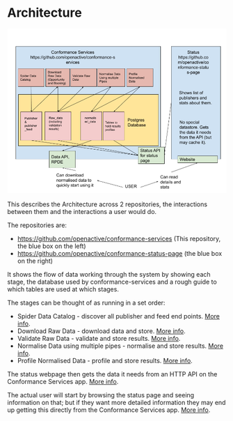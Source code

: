# Architecture

![architecture diagram](architecture.png "Architecture Diagram")

This describes the Architecture across 2 repositories, the interactions between them and the interactions a user would do.

The repositories are:

* https://github.com/openactive/conformance-services (This repository, the blue box on the left)
* https://github.com/openactive/conformance-status-page (the blue box on the right)

It shows the flow of data working through the system by showing each stage, 
the database used by conformance-services and a rough guide to which tables are used at which stages.

The stages can be thought of as running in a set order:

* Spider Data Catalog - discover all publisher and feed end points. [More info](stage/spider-data-catalog.md).
* Download Raw Data - download data and store. [More info](stage/download-raw-data.md).
* Validate Raw Data - validate and store results.  [More info](stage/validate-raw-data.md).
* Normalise Data using multiple pipes - normalise and store results.  [More info](stage/normalise-data.md).
* Profile Normalised Data - profile and store results.  [More info](stage/profile-normalised-data.md).

The status webpage then gets the data it needs from an HTTP API on the Conformance Services app. [More info](http-apis.md).

The actual user will start by browsing the status page and seeing information on that; 
but if they want more detailed information they may end up getting this directly from the Conformance Services app. [More info](http-apis.md).
